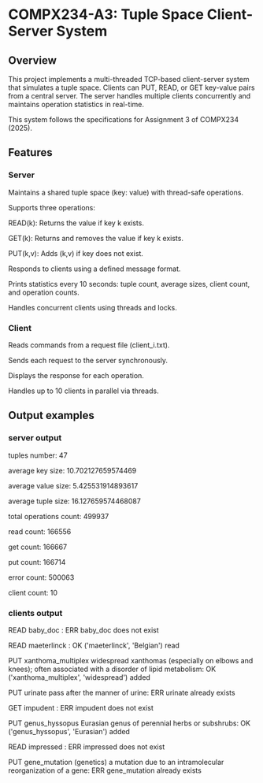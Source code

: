 # COMPX234-A3: Tuple Space Client-Server System
## Overview
This project implements a multi-threaded TCP-based client-server system that simulates a tuple space. Clients can PUT, READ, or GET key-value pairs from a central server. The server handles multiple clients concurrently and maintains operation statistics in real-time.

This system follows the specifications for Assignment 3 of COMPX234 (2025).

## Features
### Server
Maintains a shared tuple space (key: value) with thread-safe operations.

Supports three operations:

READ(k): Returns the value if key k exists.

GET(k): Returns and removes the value if key k exists.

PUT(k,v): Adds (k,v) if key does not exist.

Responds to clients using a defined message format.

Prints statistics every 10 seconds: tuple count, average sizes, client count, and operation counts.

Handles concurrent clients using threads and locks.

### Client
Reads commands from a request file (client_i.txt).

Sends each request to the server synchronously.

Displays the response for each operation.

Handles up to 10 clients in parallel via threads.
## Output examples
### server output
tuples number: 47

average key size: 10.702127659574469

average value size: 5.425531914893617

average tuple size: 16.127659574468087

total operations count: 499937

read count: 166556

get count: 166667

put count: 166714

error count: 500063

client count: 10
### clients output
READ baby_doc : ERR baby_doc does not exist

READ maeterlinck : OK ('maeterlinck', 'Belgian') read

PUT xanthoma_multiplex widespread xanthomas (especially on elbows and knees); often associated with a disorder of lipid metabolism: OK ('xanthoma_multiplex', 'widespread') added

PUT urinate pass after the manner of urine: ERR urinate already exists

GET impudent : ERR impudent does not exist

PUT genus_hyssopus Eurasian genus of perennial herbs or subshrubs: OK ('genus_hyssopus', 'Eurasian') added

READ impressed : ERR impressed does not exist

PUT gene_mutation (genetics) a mutation due to an intramolecular reorganization of a gene: ERR gene_mutation already exists
